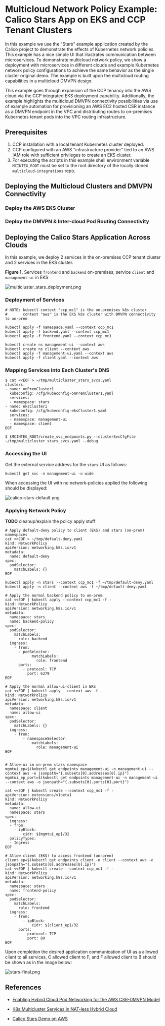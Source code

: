# Multicloud Network Policy Example: Calico Stars App on EKS and CCP Tenant Clusters

In this example we use the "Stars" example application created by the Calico project to
demonstrate the effects of Kubernetes network policies.  This example has a nice simple
UI that illustrates communication between microservices.  To demonstrate multicloud
network policy, we show a deployment with microservices in different clouds and example
Kubernetes network policy configurations to achieve the same behavior as the single
cluster original demo.  The example is built upon the multicloud routing capabilities
in a multicloud DMVPN design.

This example goes through expansion of the CCP tenancy into the AWS cloud via the CCP
integrated EKS deployment capability.  Additionally, the example highlights the
multicloud DMVPN connectivity possibilities via use of example automation for provisioning
an AWS EC2 hosted CSR instance as a DMVPN endpoint in the VPC and distributing routes to
on-premises Kubernetes tenant pods into the VPC routing infrastructure.

## Prerequisites

1. CCP installation with a local tenant Kubernetes cluster deployed.
1. CCP configured with an AWS "infrastructure provider" tied to an AWS IAM role with
   sufficient privileges to create an EKS cluster.
1. For executing the scripts in this example shell environment variable `MCINTEG_ROOT`
   must be set to the root directory of the locally cloned `multicloud-integrations` repo.

## Deploying the Multicloud Clusters and DMVPN Connectivity

### Deploy the AWS EKS Cluster

### Deploy the DMVPN & Inter-cloud Pod Routing Connectivity

## Deploying the Calico Stars Application Across Clouds

In this example, we deploy 2 services in the on-premises CCP tenant cluster and 2 services
in the EKS cluster.

**Figure 1.** Services `frontend` and `backend` on-premises; service `client` and `management-ui` in EKS

![multicluster_stars_deployment.png](images/multicluster_stars_deployment.png)

### Deployment of Services

```
# NOTE: kubectl context "ccp_mc1" is the on-premises k8s cluster
#       context "aws" is the EKS k8s cluster with DMVPN connectivity to on-prem

kubectl apply -f namespace.yaml --context ccp_mc1
kubectl apply -f backend.yaml --context ccp_mc1
kubectl apply -f frontend.yaml --context ccp_mc1

kubectl create ns management-ui --context aws
kubectl create ns client --context aws
kubectl apply -f management-ui.yaml --context aws
kubectl apply -f client.yaml --context aws
```

### Mapping Services into Each Cluster's DNS

```
$ cat <<EOF > ~/tmp/multicluster_stars_svcs.yaml
clusters:
- name: onPremCluster1
  kubeconfig: /cfg/kubeconfig-onPremCluster1.yaml
  services:
  - namespace: stars
- name: eksCluster1
  kubeconfig: /cfg/kubeconfig-eksCluster1.yaml
  services:
  - namespace: management-ui
  - namespace: client
EOF

$ $MCINTEG_ROOT/create_svc_endpoints.py --clusterSvcCfgFile ~/tmp/multicluster_stars_svcs.yaml --debug
```


### Accessing the UI

Get the external service address for the `stars` UI as follows:

```
kubectl get svc -n management-ui -o wide
```

When accessing the UI with no network-policies applied the following should be displayed:

![calico-stars-default.png](images/calico-stars-default.png)

### Applying Network Policy

**TODO**  cleanup/explain the policy apply stuff

```
# Apply default-deny policy to client (EKS) and stars (on-prem) namespaces
cat <<EOF > ~/tmp/default-deny.yaml
kind: NetworkPolicy
apiVersion: networking.k8s.io/v1
metadata:
  name: default-deny
spec:
  podSelector:
    matchLabels: {}
EOF

kubectl apply -n stars --context ccp_mc1 -f ~/tmp/default-deny.yaml
kubectl apply -n client --context aws -f ~/tmp/default-deny.yaml

# Apply the normal backend policy to on-prem
cat <<EOF | kubectl apply --context ccp_mc1 -f -
kind: NetworkPolicy
apiVersion: networking.k8s.io/v1
metadata:
  namespace: stars
  name: backend-policy
spec:
  podSelector:
    matchLabels:
      role: backend
  ingress:
    - from:
      - podSelector:
            matchLabels:
              role: frontend
      ports:
        - protocol: TCP
          port: 6379
EOF

# Apply the normal allow-ui-client in EKS
cat <<EOF | kubectl apply --context aws -f -
kind: NetworkPolicy
apiVersion: networking.k8s.io/v1
metadata:
  namespace: client 
  name: allow-ui 
spec:
  podSelector:
    matchLabels: {}
  ingress:
    - from:
        - namespaceSelector:
            matchLabels:
              role: management-ui 
EOF


# Allow-ui in on-prem stars namespace
mgmtui_ep=$(kubectl get endpoints management-ui -n management-ui --context aws -o jsonpath="{.subsets[0].addresses[0].ip}")
mgmtui_ep_port=$(kubectl get endpoints management-ui -n management-ui --context aws -o jsonpath="{.subsets[0].ports[0].port}")

cat <<EOF | kubectl create --context ccp_mc1 -f -
apiVersion: extensions/v1beta1
kind: NetworkPolicy
metadata:
  name: allow-ui
  namespace: stars
spec:
  ingress:
  - from:
    - ipBlock:
        cidr: ${mgmtui_ep}/32
  policyTypes:
  - Ingress
EOF

# Allow client (EKS) to access frontend (on-prem)
client_ep=$(kubectl get endpoints client -n client --context aws -o jsonpath="{.subsets[0].addresses[0].ip}")
cat <<EOF | kubectl create --context ccp_mc1 -f -
kind: NetworkPolicy
apiVersion: networking.k8s.io/v1
metadata:
  namespace: stars
  name: frontend-policy
spec:
  podSelector:
    matchLabels:
      role: frontend
  ingress:
    - from:
        - ipBlock:
            cidr: ${client_ep}/32
      ports:
        - protocol: TCP
          port: 80
EOF
```

Upon completion the desired application communication of UI as a allowed client to all services, C allowed client to F, and F allowed client to B should be shown as in the image below:

![stars-final.png](images/stars-final.png)

## References

- [Enabling Hybrid Cloud Pod Networking for the AWS CSR-DMVPN Model](../../AWS/AWSConfig/networking/docs/network/csr-dmvpn/pod-networking.md)

- [K8s Multicluster Services in NAT-less Hybrid Cloud](../../common/networking/multicluster_services.md)

- [Calico Stars Demo on AWS](https://docs.aws.amazon.com/eks/latest/userguide/calico.html)